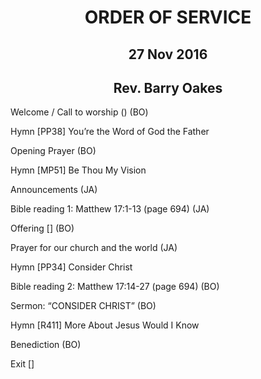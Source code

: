 ﻿<h1 style="text-align:center"> ORDER OF SERVICE </h1>
<h2 style="text-align:center">  27 Nov 2016 </h2>
<h2 style="text-align:center">  Rev. Barry Oakes </h2>

Welcome / Call to worship () (BO)

Hymn [PP38] You’re the Word of God the Father

Opening Prayer (BO)

Hymn [MP51] Be Thou My Vision

Announcements (JA)

Bible reading 1: Matthew 17:1-13 (page 694) (JA)

Offering [] (BO)

Prayer for our church and the world (JA)

Hymn [PP34] Consider Christ 

Bible reading 2: Matthew 17:14-27 (page 694) (BO)

Sermon: “CONSIDER CHRIST” (BO) 

Hymn [R411] More About Jesus Would I Know

Benediction (BO)

Exit []



